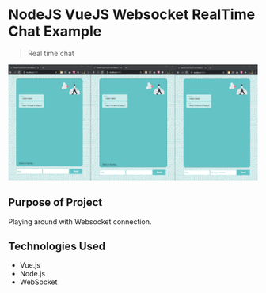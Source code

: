 # NodeJS VueJS Websocket RealTime Chat Example

> Real time chat

![app screenshot](server/public/assets/real-time-chat-screenshot.png)

## Purpose of Project

Playing around with Websocket connection.

## Technologies Used

- Vue.js
- Node.js
- WebSocket
